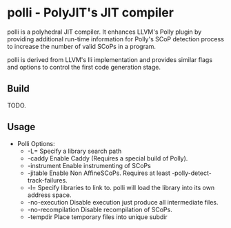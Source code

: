 # polli - PolyJIT's JIT compiler

polli is a polyhedral JIT compiler. It enhances LLVM's Polly plugin by
providing additional run-time information for Polly's SCoP detection
process to increase the number of valid SCoPs in a program.

polli is derived from LLVM's lli implementation and provides similar
flags and options to control the first code generation stage.

## Build

  TODO.

## Usage

 * Polli Options:
   - -L=<directory>
     Specify a library search path
   - -caddy
     Enable Caddy (Requires a special build of Polly).
   - -instrument
     Enable instrumenting of SCoPs
   - -jitable
     Enable Non AffineSCoPs. Requires at least -polly-detect-track-failures.
   - -l=<library prefix>
     Specify libraries to link to. polli will load the library into its own address
     space.
   - -no-execution
     Disable execution just produce all intermediate files.
   - -no-recompilation
     Disable recompilation of SCoPs.
   - -tempdir
     Place temporary files into unique subdir

